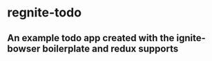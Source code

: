 # regnite-todo

## An example todo app created with the ignite-bowser boilerplate and redux supports
